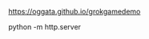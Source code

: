 <a href="https://oggata.github.io/grokgamedemo">https://oggata.github.io/grokgamedemo</a>



python -m http.server